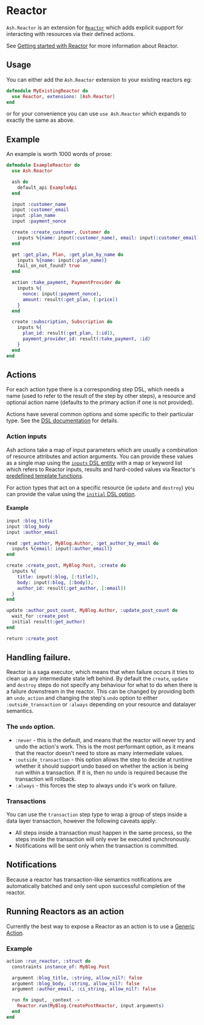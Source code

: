 # Reactor

`Ash.Reactor` is an extension for [`Reactor`](https://github.com/ash-project/reactor) which adds explicit support for interacting with resources via their defined actions.

See [Getting started with Reactor](https://hexdocs.pm/reactor/getting-started-with-reactor.html) for more information about Reactor.

## Usage

You can either add the `Ash.Reactor` extension to your existing reactors eg:

```elixir
defmodule MyExistingReactor do
  use Reactor, extensions: [Ash.Reactor]
end
```

or for your convenience you can use `use Ash.Reactor` which expands to exactly the same as above.

## Example

An example is worth 1000 words of prose:

```elixir
defmodule ExampleReactor do
  use Ash.Reactor

  ash do
    default_api ExampleApi
  end

  input :customer_name
  input :customer_email
  input :plan_name
  input :payment_nonce

  create :create_customer, Customer do
    inputs %{name: input(:customer_name), email: input(:customer_email)}
  end

  get :get_plan, Plan, :get_plan_by_name do
    inputs %{name: input(:plan_name)}
    fail_on_not_found? true
  end

  action :take_payment, PaymentProvider do
    inputs %{
      nonce: input(:payment_nonce),
      amount: result(:get_plan, [:price])
    }
  end

  create :subscription, Subscription do
    inputs %{
      plan_id: result(:get_plan, [:id]),
      payment_provider_id: result(:take_payment, :id)
    }
  end
end
```

## Actions

For each action type there is a corresponding step DSL, which needs a name (used
to refer to the result of the step by other steps), a resource and optional
action name (defaults to the primary action if one is not provided).

Actions have several common options and some specific to their particular type.
See the [DSL documentation](dsl-ash-reactor.html) for
details.

### Action inputs

Ash actions take a map of input parameters which are usually a combination of
resource attributes and action arguments. You can provide these values as a
single map using the [`inputs` DSL entity](dsl-ash-reactor.html#reactor-action-inputs) with a map or keyword list which refers to Reactor inputs, results and hard-coded values via Reactor's [predefined template functions](https://hexdocs.pm/reactor/Reactor.Dsl.Argument.html#functions).

For action types that act on a specific resource (ie `update` and `destroy`) you can provide the value using the [`initial` DSL option](dsl-ash-reactor.html#reactor-update-initial).

#### Example

```elixir
input :blog_title
input :blog_body
input :author_email

read :get_author, MyBlog.Author, :get_author_by_email do
  inputs %{email: input(:author_email)}
end

create :create_post, MyBlog.Post, :create do
  inputs %{
    title: input(:blog, [:title]),
    body: input(:blog, [:body]),
    author_id: result(:get_author, [:email])
  }
end

update :author_post_count, MyBlog.Author, :update_post_count do
  wait_for :create_post
  initial result(:get_author)
end

return :create_post
```

## Handling failure.

Reactor is a saga executor, which means that when failure occurs it tries to
clean up any intermediate state left behind. By default the `create`, `update`
and `destroy` steps do not specify any behaviour for what to do when there is a
failure downstream in the reactor. This can be changed by providing both an
`undo_action` and changing the step's `undo` option to either
`:outside_transaction` or `:always` depending on your resource and datalayer
semantics.

### The `undo` option.

- `:never` - this is the default, and means that the reactor will never try and
  undo the action's work. This is the most performant option, as it means that
  the reactor doesn't need to store as many intermediate values.
- `:outside_transaction` - this option allows the step to decide at runtime
  whether it should support undo based on whether the action is being run within
  a transaction. If it is, then no undo is required because the transaction
  will rollback.
- `:always` - this forces the step to always undo it's work on failure.

### Transactions

You can use the `transaction` step type to wrap a group of steps inside a data layer transaction, however the following caveats apply:

- All steps inside a transaction must happen in the same process, so the steps
  inside the transaction will only ever be executed synchronously.
- Notifications will be sent only when the transaction is committed.

## Notifications

Because a reactor has transaction-like semantics notifications are automatically batched and only sent upon successful completion of the reactor.

## Running Reactors as an action

Currently the best way to expose a Reactor as an action is to use a [Generic Action](actions.html#generic-actions).

### Example

```elixir
action :run_reactor, :struct do
  constraints instance_of: MyBlog.Post

  argument :blog_title, :string, allow_nil?: false
  argument :blog_body, :string, allow_nil?: false
  argument :author_email, :ci_string, allow_nil?: false

  run fn input, _context ->
    Reactor.run(MyBlog.CreatePostReactor, input.arguments)
  end
end
```
